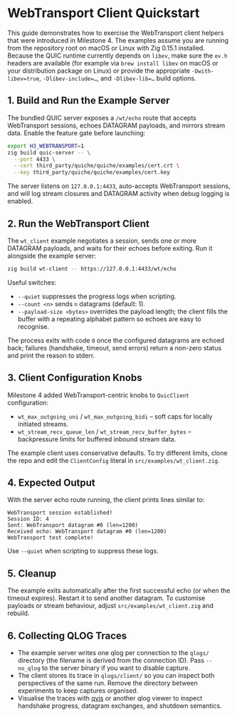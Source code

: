# WebTransport Client Quickstart

This guide demonstrates how to exercise the WebTransport client helpers that were introduced in Milestone 4. The examples assume you are running from the repository root on macOS or Linux with Zig 0.15.1 installed. Because the QUIC runtime currently depends on `libev`, make sure the `ev.h` headers are available (for example via `brew install libev` on macOS or your distribution package on Linux) or provide the appropriate `-Dwith-libev=true`, `-Dlibev-include=…`, and `-Dlibev-lib=…` build options.

## 1. Build and Run the Example Server

The bundled QUIC server exposes a `/wt/echo` route that accepts WebTransport sessions, echoes DATAGRAM payloads, and mirrors stream data. Enable the feature gate before launching:

```bash
export H3_WEBTRANSPORT=1
zig build quic-server -- \
  --port 4433 \
  --cert third_party/quiche/quiche/examples/cert.crt \
  --key third_party/quiche/quiche/examples/cert.key
```

The server listens on `127.0.0.1:4433`, auto-accepts WebTransport sessions, and will log stream closures and DATAGRAM activity when debug logging is enabled.

## 2. Run the WebTransport Client

The `wt_client` example negotiates a session, sends one or more DATAGRAM payloads, and waits for their echoes before exiting. Run it alongside the example server:

```bash
zig build wt-client -- https://127.0.0.1:4433/wt/echo
```

Useful switches:

- `--quiet` suppresses the progress logs when scripting.
- `--count <n>` sends `n` datagrams (default: 1).
- `--payload-size <bytes>` overrides the payload length; the client fills the buffer with a repeating alphabet pattern so echoes are easy to recognise.

The process exits with code `0` once the configured datagrams are echoed back; failures (handshake, timeout, send errors) return a non-zero status and print the reason to stderr.

## 3. Client Configuration Knobs

Milestone 4 added WebTransport-centric knobs to `QuicClient` configuration:

- `wt_max_outgoing_uni` / `wt_max_outgoing_bidi` – soft caps for locally initiated streams.
- `wt_stream_recv_queue_len` / `wt_stream_recv_buffer_bytes` – backpressure limits for buffered inbound stream data.

The example client uses conservative defaults. To try different limits, clone the repo and edit the `ClientConfig` literal in `src/examples/wt_client.zig`.

## 4. Expected Output

With the server echo route running, the client prints lines similar to:

```
WebTransport session established!
Session ID: 4
Sent: WebTransport datagram #0 (len=1200)
Received echo: WebTransport datagram #0 (len=1200)
WebTransport test complete!
```

Use `--quiet` when scripting to suppress these logs.

## 5. Cleanup

The example exits automatically after the first successful echo (or when the timeout expires). Restart it to send another datagram. To customise payloads or stream behaviour, adjust `src/examples/wt_client.zig` and rebuild.

## 6. Collecting QLOG Traces

- The example server writes one qlog per connection to the `qlogs/` directory (the filename is derived from the connection ID). Pass `--no_qlog` to the server binary if you want to disable capture.
- The client stores its trace in `qlogs/client/` so you can inspect both perspectives of the same run. Remove the directory between experiments to keep captures organised.
- Visualise the traces with [qvis](https://qvis.edm.uhasselt.be/) or another qlog viewer to inspect handshake progress, datagram exchanges, and shutdown semantics.
